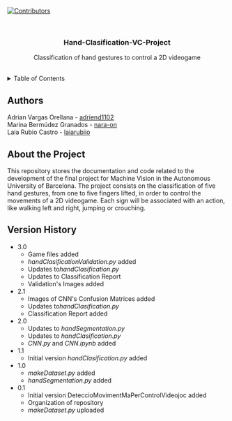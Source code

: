 [![Contributors][contributors-shield]][contributors-url]

<br />
<div align="center">
  <h3 align="center">Hand-Clasification-VC-Project</h3>
  <p align="center">
    Classification of hand gestures to control a 2D videogame
    <br />
    <br />
</div>

<details>
  <summary>Table of Contents</summary>
  <br/>
    <li>
      <a href="#authors">Authors</a>
    </li>
    <li>
      <a href="#about-the-project">About The Project</a>
    </li>
    <li>
      <a href="#version-history">Version History</a>
    </li>
</details>


## Authors
Adrian Vargas Orellana - <a href="https://github.com/adriend1102">adriend1102</a> <br />
Marina Bermúdez Granados - <a href="https://github.com/nara-on">nara-on</a> <br />
Laia Rubio Castro - <a href="https://github.com/laiarubiio">laiarubiio</a> <br />


## About the Project

 This repository stores the documentation and code related to the development of the final project for Machine Vision in the Autonomous University of Barcelona. 
 The project consists on the classification of five hand gestures, from one to five fingers lifted, in order to control the movements of a 2D videogame. 
 Each sign will be associated with an action, like walking left and right, jumping or crouching.


## Version History
* 3.0
    * Game files added  
    * <i>handClasificationValidation.py</i> added
    * Updates to<i>handClasification.py</i>
    * Updates to Classification Report
    * Validation's Images added
* 2.1
    * Images of CNN's Confusion Matrices added
    * Updates to<i>handClasification.py</i>
    * Classification Report added
* 2.0
    * Updates to <i>handSegmentation.py</i>
    * Updates to <i>handClasification.py</i>
    * <i>CNN.py</i> and <i>CNN.ipynb</i> added
* 1.1
    * Initial version <i>handClasification.py</i> added
* 1.0
    * <i>makeDataset.py</i> added
    * <i>handSegmentation.py</i> added
* 0.1
    * Initial version DeteccioMovimentMaPerControlVideojoc added
    * Organization of repository
    * <i>makeDataset.py</i> uploaded
 

[contributors-shield]: https://img.shields.io/github/contributors/othneildrew/Best-README-Template.svg?style=for-the-badge
[contributors-url]: https://github.com/adriend1102/Hand-Clasification-VC-Project/graphs/contributors
